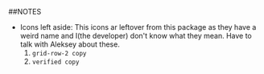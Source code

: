##NOTES

- Icons left aside:
    This icons ar leftover from this package as they have a weird name and I(the developer) don't know what they mean. Have to talk with Aleksey about these.
    1. `grid-row-2 copy` 
    2. `verified copy`
  
